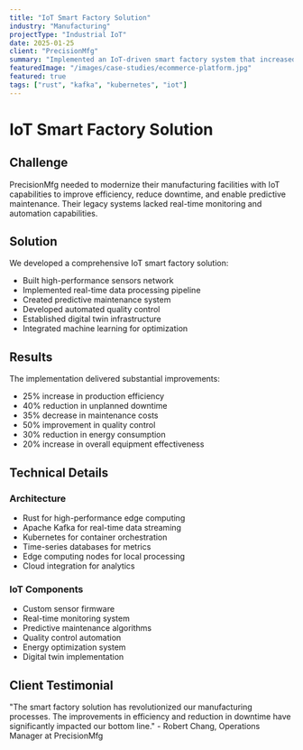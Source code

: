 ```yaml
---
title: "IoT Smart Factory Solution"
industry: "Manufacturing"
projectType: "Industrial IoT"
date: 2025-01-25
client: "PrecisionMfg"
summary: "Implemented an IoT-driven smart factory system that increased production efficiency by 25% and reduced downtime by 40%"
featuredImage: "/images/case-studies/ecommerce-platform.jpg"
featured: true
tags: ["rust", "kafka", "kubernetes", "iot"]
---
```


# IoT Smart Factory Solution

## Challenge

PrecisionMfg needed to modernize their manufacturing facilities with IoT capabilities to improve efficiency, reduce downtime, and enable predictive maintenance. Their legacy systems lacked real-time monitoring and automation capabilities.

## Solution

We developed a comprehensive IoT smart factory solution:

- Built high-performance sensors network
- Implemented real-time data processing pipeline
- Created predictive maintenance system
- Developed automated quality control
- Established digital twin infrastructure
- Integrated machine learning for optimization

## Results

The implementation delivered substantial improvements:

- 25% increase in production efficiency
- 40% reduction in unplanned downtime
- 35% decrease in maintenance costs
- 50% improvement in quality control
- 30% reduction in energy consumption
- 20% increase in overall equipment effectiveness

## Technical Details

### Architecture
- Rust for high-performance edge computing
- Apache Kafka for real-time data streaming
- Kubernetes for container orchestration
- Time-series databases for metrics
- Edge computing nodes for local processing
- Cloud integration for analytics

### IoT Components
- Custom sensor firmware
- Real-time monitoring system
- Predictive maintenance algorithms
- Quality control automation
- Energy optimization system
- Digital twin implementation

## Client Testimonial

"The smart factory solution has revolutionized our manufacturing processes. The improvements in efficiency and reduction in downtime have significantly impacted our bottom line." - Robert Chang, Operations Manager at PrecisionMfg

